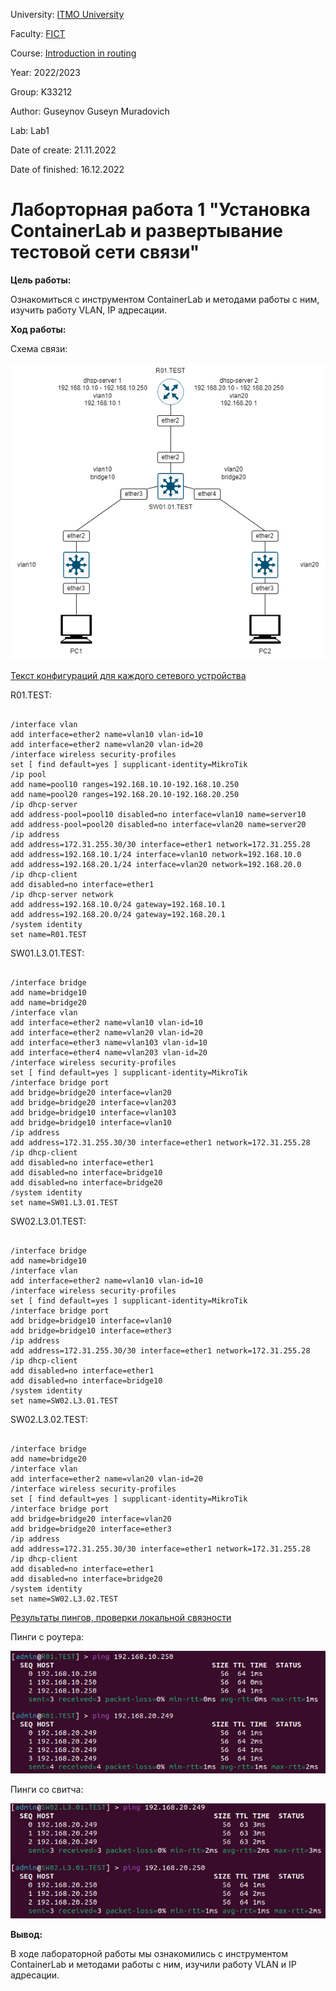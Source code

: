 <p>University: <a href="https://itmo.ru/ru/">ITMO University</a></p>

<p>Faculty: <a href="https://fict.itmo.ru">FICT</a></p>

<p>Course: <a href="https://github.com/itmo-ict-faculty/introduction-in-routing">Introduction in routing</a></p>

<p>Year: 2022/2023</p>

<p>Group: K33212</p>
<p>Author: Guseynov Guseyn Muradovich</p>
<p>Lab: Lab1</p>
<p>Date of create: 21.11.2022</p>
<p>Date of finished: 16.12.2022</p><h1>Лаборторная работа 1 "Установка ContainerLab и развертывание тестовой сети связи"</h1>
<p><b>Цель работы:</b></p>
<p>Ознакомиться с инструментом ContainerLab и методами работы с ним, изучить работу VLAN, IP адресации.</p>

<p><b>Ход работы:</b></p>
<p>Схема связи:</p>
<img src="lab1.png" alt="Схема"><p><ins>Текст конфигураций для каждого сетевого устройства</ins></p>
<p>R01.TEST:</p>
<pre><code>
/interface vlan
add interface=ether2 name=vlan10 vlan-id=10
add interface=ether2 name=vlan20 vlan-id=20
/interface wireless security-profiles
set [ find default=yes ] supplicant-identity=MikroTik
/ip pool
add name=pool10 ranges=192.168.10.10-192.168.10.250
add name=pool20 ranges=192.168.20.10-192.168.20.250
/ip dhcp-server
add address-pool=pool10 disabled=no interface=vlan10 name=server10
add address-pool=pool20 disabled=no interface=vlan20 name=server20
/ip address
add address=172.31.255.30/30 interface=ether1 network=172.31.255.28
add address=192.168.10.1/24 interface=vlan10 network=192.168.10.0
add address=192.168.20.1/24 interface=vlan20 network=192.168.20.0
/ip dhcp-client
add disabled=no interface=ether1
/ip dhcp-server network
add address=192.168.10.0/24 gateway=192.168.10.1
add address=192.168.20.0/24 gateway=192.168.20.1
/system identity
set name=R01.TEST
</code></pre>
<p>SW01.L3.01.TEST:</p>
<pre><code>
/interface bridge
add name=bridge10
add name=bridge20
/interface vlan
add interface=ether2 name=vlan10 vlan-id=10
add interface=ether2 name=vlan20 vlan-id=20
add interface=ether3 name=vlan103 vlan-id=10
add interface=ether4 name=vlan203 vlan-id=20
/interface wireless security-profiles
set [ find default=yes ] supplicant-identity=MikroTik
/interface bridge port
add bridge=bridge20 interface=vlan20
add bridge=bridge20 interface=vlan203
add bridge=bridge10 interface=vlan103
add bridge=bridge10 interface=vlan10
/ip address
add address=172.31.255.30/30 interface=ether1 network=172.31.255.28
/ip dhcp-client
add disabled=no interface=ether1
add disabled=no interface=bridge10
add disabled=no interface=bridge20
/system identity
set name=SW01.L3.01.TEST
</pre></code>
<p>SW02.L3.01.TEST:</p>
<pre><code>
/interface bridge
add name=bridge10
/interface vlan
add interface=ether2 name=vlan10 vlan-id=10
/interface wireless security-profiles
set [ find default=yes ] supplicant-identity=MikroTik
/interface bridge port
add bridge=bridge10 interface=vlan10
add bridge=bridge10 interface=ether3
/ip address
add address=172.31.255.30/30 interface=ether1 network=172.31.255.28
/ip dhcp-client
add disabled=no interface=ether1
add disabled=no interface=bridge10
/system identity
set name=SW02.L3.01.TEST
</pre></code>
<p>SW02.L3.02.TEST:</p>
<pre><code>
/interface bridge
add name=bridge20
/interface vlan
add interface=ether2 name=vlan20 vlan-id=20
/interface wireless security-profiles
set [ find default=yes ] supplicant-identity=MikroTik
/interface bridge port
add bridge=bridge20 interface=vlan20
add bridge=bridge20 interface=ether3
/ip address
add address=172.31.255.30/30 interface=ether1 network=172.31.255.28
/ip dhcp-client
add disabled=no interface=ether1
add disabled=no interface=bridge20
/system identity
set name=SW02.L3.02.TEST
</pre></code>
<p><ins>Результаты пингов, проверки локальной связности</ins></p>
<p>Пинги с роутера:</p>
<img src="ping.png" alt="ping_router">
<p>Пинги со свитча:</p>
<img src="ping2.png" alt="ping_switch">
<p><b>Вывод:</b></p>
<p>В ходе лабораторной работы мы ознакомились с инструментом ContainerLab и методами работы с ним, изучили работу VLAN и IP адресации.</p>